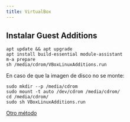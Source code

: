 ```yaml
---
title: VirtualBox
---
```


## Instalar Guest Additions

```
apt update && apt upgrade
apt install build-essential module-assistant
m-a prepare
sh /media/cdrom/VBoxLinuxAdditions.run
```

En caso de que la imagen de disco no se monte:

```
sudo mkdir --p /media/cdrom
sudo mount -t auto /dev/cdrom /media/cdrom/
cd /media/cdrom/
sudo sh VBoxLinuxAdditions.run
```

[Otro método](https://unix.stackexchange.com/questions/286934/how-to-install-virtualbox-guest-additions-in-a-debian-virtual-machine)